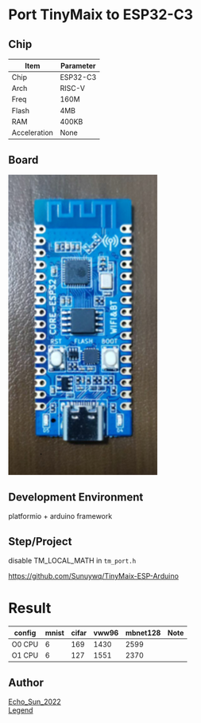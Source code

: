 # Port TinyMaix to ESP32-C3

## Chip

| Item         | Parameter      |
| ------------ | -------------- |
| Chip         | ESP32-C3      |
| Arch         | RISC-V |
| Freq         | 160M         |
| Flash        | 4MB          |
| RAM          | 400KB          |
| Acceleration | None       |

## Board

<a href="assets/ESP32-C3.png"><img width=300 src="assets/ESP32-C3.png"/></a>

## Development Environment

platformio + arduino framework

## Step/Project

disable TM_LOCAL_MATH in  `tm_port.h`

https://github.com/Sunuywq/TinyMaix-ESP-Arduino

# Result

| config | mnist | cifar | vww96  | mbnet128 | Note |
| ------ | ----- | ----- | ------ | -------- | ---- |
| O0 CPU | 6  | 169 | 1430 | 2599   |      |
| O1 CPU | 6  | 127 | 1551 | 2370   |      |

## Author

[Echo_Sun_2022](https://github.com/Sunuywq)  
[Legend](https://github.com/liux-pro) 
